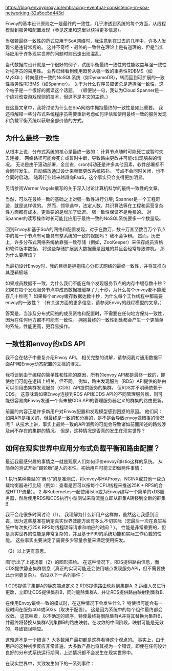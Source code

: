 https://blog.envoyproxy.io/embracing-eventual-consistency-in-soa-networking-32a5ee5d443d

Envoy的基本设计原则之一是最终的一致性，几乎渗透到系统的每个方面，从线程模型到服务和配置发现（参见这里和这里以获得更多信息）。

当强若最终一致性的范式应用于SoA网络时，我注意到在过去的几年中，许多人发现它是违背常规的。 这并不奇怪 - 最终的一致性在理论上是有道理的，但是当实际应用于许多现实世界的问题时则迅速出现混乱。

当代数据库设计就是一个很好的例子，试图平衡最终一致性的性能收益与强一致性对程序员的易用性。 业界已经看到使用趋势从强一致的事务性RDBMS（如MySQL）转向最终一致的NoSQL系统（如DynamoDB），转而回到可扩展的一致性事务性RDBMS（如Spanner）。 关于为什么程序员应该总是选择强一致性，这个帖子是一个很好的阅读这个话题。 （顺便说一句，我认为Cloud Spanner是一个绝对改变游戏规则的技术，但这不是本文的主题。）

在这篇文章中，我将讨论为什么在SoA网络中拥抱最终的一致性是如此重要。 我还将解释一些分布式系统程序员需要重新考虑如何评估和使用最终一致的服务发现和负载平衡系统以获取全部价值的方式。

## 为什么最终一致性

从根本上说，分布式系统的核心是最终一致的：
计算节点随时可能死亡或暂时失去连接。
网络路径可能会死亡或暂时中断，导致路由更改并可能c出现脑裂的情况。
无论是由于滚动部署，金丝雀，cron抖动还是许多其他因素，软件部署都不会同时发生。
自动缩放通过设计来频繁更改系统拓扑。 节点不会同时关闭，也不会同时启动。 随着行业越来越趋向FaaS，这个事实只会变得更加明显。

另请参阅Werner Vogels撰写的关于深入讨论计算机科学的最终一致性的文章。

当然，可以在最终一致的基础之上对强一致性进行分层; Spanner是一个工程奇迹，就是这样做的。 然而，领导选举，法定人数，共识算法等在工程和运营复杂性方面都有成本，更重要的是增加了延迟。 强一致性保证不是免费的。 对Spanner的读写操作时长可能比应用于最终一致的NoSQL系统要多一个数量级。

回到Envoy和基于SoA的网络和配置发现，对于在数万，数十万甚至数百万个节点中的每一个节点有可能具有整系统的一致的视图吗？ 我不会争辩。 然而，历史上，许多分布式网络系统依靠强一致存储（例如，ZooKeeper）来保存成员资格和软件版本数据。 将这些存储扩展到大数据量是困难的并且会经常导致停机。 那为什么要麻烦？

当最初设计Envoy时，我的目标是拥抱核心分布式网络的最终一致性，并将其推向其逻辑极端：

如果成员数据不一致，为什么我们不能在每个发现服务节点的内存中缓存数十秒？
如果在每个发现服务节点中成员数据被缓存了几十秒，为什么每个envoy都不能缓存几十秒呢？
如果每个envoy缓存数据达数十秒，为什么每个工作线程中都需要envoy的一致性？ （有关这方面的更多信息，请参阅Envoy的线程模型的文章。）

答案是，当涉及分布式网络的成员资格和配置时，不需要在任何地方保持一致性，因为在任何地方都不可能有一致性。 拥抱最终的一致性到处都会产生一个更简单的系统，性能更高，更容易操作。

## 一致性和envoy的xDS API
我不会在帖子中重复介绍Envoy API。 相关完整的讲解，请参阅我对通用数据平面API和Envoy动态配置的文档的博文。

我将谈到由于编程的简单性和性能的原因，所有的envoy API都是最终一致的，即使他们可能在逻辑上相关，但不同。 例如，路由发现服务（RDS）API提供的路由可以引用由集群发现服务（CDS）API提供服务的集群。 但RDS并不明确依赖于CDS。 这意味着如果Envoy连接到RDS API和CDS API的不同管理服务器，则可能很容易向Envoy发送一个尚未被CDS API的管理服务器定义的群集的路由更新。

前面的内容正是许多新用户对Envoy配置和发现模型感到困惑的原因。 他们问：如果API是相关的，但最终是一致的和分离的，是不是会导致envoy做错事的情况呢？ 从技术上讲，事实上最终一致的API消费的可能会导致诸如前面所述的路线涉及尚不存在的集群的情况。 但是，这种情况是否真的发生在现实世界？

## 如何在现实世界中应用分布式负载平衡和路由配置？

最近我最感兴趣的事情之一就是观察人们如何评价envoy和Istio这样的系统。 从简单的测试开始“踢轮胎”是人的本性。初始用户可能立即做两件事情：

1.执行某种类型的“赛马”的基准测试，将envoy与HAProxy，NGINX或其他一些负载均衡器进行比较（例如：查看是否可以按每个CPU线程来推送25K + RPS的合成HTTP流量）。
2.与Kubernetes一起使用Istio或为Envoy编写一个简单的xDS服务器，然后使用RDS和CDS执行小型测试来将流量立即从群集A转移到全新的群集B.

我不会花很多时间讨论（1）。 我理解为什么新用户这样做，虽然这让我感到沮丧，因为这些基准在确定真实世界效能方面有多么不切实际（您最后一次在真实系统中每次执行25K RPS每线程琐碎请求和响应的时间？）。 性能是非常重要的，但是真实世界的性能是非常复杂的，并且基于P99的系统功能和实际工作负载的性能。 这些事实主要决定了需要多少容量余量来满足使用突发。

（2）以上更有意思。

图1示出了上述场景（2）的图形描绘。 在这种情况下，RDS提供路由信息，而CDS提供静态集群信息（真正的实现可能还会使用端点发现服务API，但不需要使此示例更复杂）。 假设以下一系列事件：

1.CDS提供了集群A的静态端点定义
2.RDS提供路由映射到集群A.
3.运维人员进行更改，立即让CDS提供集群B，同时删除集群A，并让RDS提供路由映射到集群B.

在使用Envoy最终一致的模式时，在这种情况下会发生什么？ 特使很可能会有一段时间在服务404或503s（取决于配置）。 这是因为系统中的每个组件最终都会收敛。 这意味着，以不确定的顺序，特使最终将删除集群A并将其替换为集群B，并最终将替换从集群A到集群B的路由映射。在收敛的中间阶段，映射可能是无效的，导致错误响应。

这难道不是一个错误？ 大多数用户最初都是这样看待这个观点的。 事实上，由于用户的这种初步反应非常普遍，大多数产品也将其视为一个错误，即使在任何设计良好的分布式系统运行期间，上述情况都不会发生在现实世界中。

在现实世界中，大致发生如下的一系列事件：

